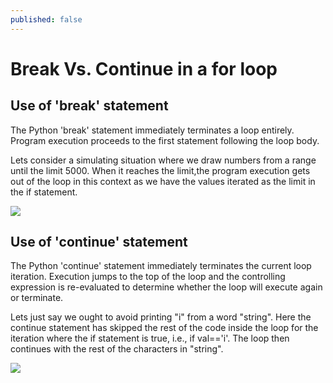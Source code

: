 ```yaml
---
published: false
---
```

# Break Vs. Continue in a for loop


## Use of 'break' statement

The Python 'break' statement immediately terminates a loop entirely. Program execution proceeds to the first statement following the loop body.

Lets consider a simulating situation where we draw numbers from a range until the limit 5000. When it reaches the limit,the program execution gets out of the loop in this context as we have the values iterated as the limit in the if statement.

<img src="http://chidamodu.github.io/blog/images//break statement in a for loop.png">



## Use of 'continue' statement

The Python 'continue' statement immediately terminates the current loop iteration. Execution jumps to the top of the loop and the controlling expression is re-evaluated to determine whether the loop will execute again or terminate.

Lets just say we ought to avoid printing "i" from a word "string". Here the continue statement has skipped the rest of the code inside the loop for the iteration where the if statement is true, i.e., if val=='i'. The loop then continues with the rest of the characters in "string".

<img src="http://chidamodu.github.io/blog/images//continue statement in a for loop.png">



